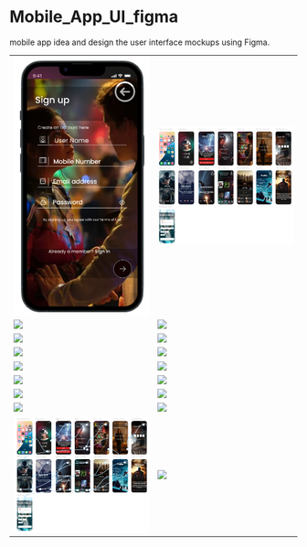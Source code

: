 # Mobile_App_UI_figma
mobile app  idea and design the user interface mockups using Figma.

<table>
  <tr>
    <td><img src="https://github.com/202320020818/Mobile_App_UI_figma-4/blob/main/Screenshot%202025-02-23%20183117.png?raw=true" width="400" style="object-fit: cover;" /></td>
    <td><img src="https://github.com/202320020818/Mobile_App_UI_figma-4/blob/main/Screenshot%202025-02-23%20204610.png?raw=true" width="400" style="object-fit: cover;" /></td>
  </tr>
  <tr>
    <td><img src="https://github.com/202320020818/Mobile_App_UI_figma-4/blob/main/Screenshot%202025-02-23%20204705.png?raw=true" width="400" style="object-fit: cover;" /></td>
    <td><img src="https://github.com/202320020818/Mobile_App_UI_figma-4/blob/main/Screenshot%202025-02-23%20204722.png?raw=true" width="400" style="object-fit: cover;" /></td>
  </tr>
  <tr>
    <td><img src="https://github.com/202320020818/Mobile_App_UI_figma-4/blob/main/Screenshot%202025-02-23%20204740.png?raw=true" width="400" style="object-fit: cover;" /></td>
    <td><img src="https://github.com/202320020818/Mobile_App_UI_figma-4/blob/main/Screenshot%202025-02-23%20204758.png?raw=true" width="400" style="object-fit: cover;" /></td>
  </tr>
  <tr>
    <td><img src="https://github.com/202320020818/Mobile_App_UI_figma-4/blob/main/Screenshot%202025-02-23%20204824.png?raw=true" width="400" style="object-fit: cover;" /></td>
    <td><img src="https://github.com/202320020818/Mobile_App_UI_figma-4/blob/main/Screenshot%202025-02-23%20204846.png?raw=true" width="400" style="object-fit: cover;" /></td>
  </tr>
  <tr>
    <td><img src="https://github.com/202320020818/Mobile_App_UI_figma-4/blob/main/Screenshot%202025-02-23%20204901.png?raw=true" width="400" style="object-fit: cover;" /></td>
    <td><img src="https://github.com/202320020818/Mobile_App_UI_figma-4/blob/main/Screenshot%202025-02-23%20204918.png?raw=true" width="400" style="object-fit: cover;" /></td>
  </tr>
  <tr>
    <td><img src="https://github.com/202320020818/Mobile_App_UI_figma-4/blob/main/Screenshot%202025-02-23%20204937.png?raw=true" width="400" style="object-fit: cover;" /></td>
    <td><img src="https://github.com/202320020818/Mobile_App_UI_figma-4/blob/main/Screenshot%202025-02-24%20153818.png?raw=true" width="400" style="object-fit: cover;" /></td>
  </tr>
  <tr>
    <td><img src="https://github.com/202320020818/Mobile_App_UI_figma-4/blob/main/Screenshot%202025-02-24%20153853.png?raw=true" width="400" style="object-fit: cover;" /></td>
    <td><img src="https://github.com/202320020818/Mobile_App_UI_figma-4/blob/main/Screenshot%202025-02-24%20154106.png?raw=true" width="400" style="object-fit: cover;" /></td>
  </tr>
  <tr>
    <td><img src="https://github.com/202320020818/Mobile_App_UI_figma-4/blob/main/Screenshot%202025-02-24%20154149.png?raw=true" width="400" style="object-fit: cover;" /></td>
    <td><img src="https://github.com/202320020818/Mobile_App_UI_figma-4/blob/main/Screenshot%202025-02-24%20154212.png?raw=true" width="400" style="object-fit: cover;" /></td>
  </tr>
  <tr>
    <td><img src="https://github.com/202320020818/Mobile_App_UI_figma-4/blob/main/Screenshot%202025-02-24%20155950.png?raw=true" width="400" style="object-fit: cover;" /></td>
    <td><img src="https://github.com/202320020818/Mobile_App_UI_figma-4/blob/main/Screenshot%202025-02-24%20160717.png?raw=true" width="400" style="object-fit: cover;" /></td>
  </tr>
</table>

</table>
